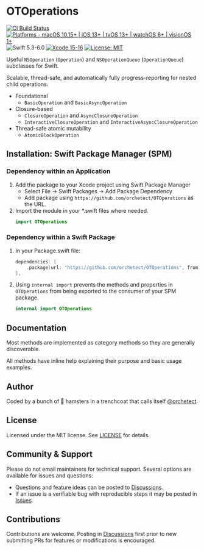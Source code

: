 # OTOperations

[![CI Build Status](https://github.com/orchetect/OTOperations/actions/workflows/build.yml/badge.svg)](https://github.com/orchetect/OTOperations/actions/workflows/build.yml) [![Platforms - macOS 10.15+ | iOS 13+ | tvOS 13+ | watchOS 6+ | visionOS 1+](https://img.shields.io/badge/platforms-macOS%2010.15+%20|%20iOS%2013+%20|%20tvOS%2013+%20|%20watchOS%206+%20|%20visionOS%201+-lightgrey.svg?style=flat)](https://developer.apple.com/swift) ![Swift 5.3-6.0](https://img.shields.io/badge/Swift-5.3–6.0-orange.svg?style=flat) [![Xcode 15-16](https://img.shields.io/badge/Xcode-15–16-blue.svg?style=flat)](https://developer.apple.com/swift) [![License: MIT](http://img.shields.io/badge/license-MIT-lightgrey.svg?style=flat)](https://github.com/orchetect/OTOperations/blob/main/LICENSE)

Useful `NSOperation` (`Operation`) and `NSOperationQueue` (`OperationQueue`) subclasses for Swift.

Scalable, thread-safe, and automatically fully progress-reporting for nested child operations.

- Foundational
  - `BasicOperation` and `BasicAsyncOperation`
- Closure-based
  - `ClosureOperation` and `AsyncClosureOperation`
  - `InteractiveClosureOperation` and `InteractiveAsyncClosureOperation`
- Thread-safe atomic mutability
  - `AtomicBlockOperation`

## Installation: Swift Package Manager (SPM)

### Dependency within an Application

1. Add the package to your Xcode project using Swift Package Manager
   - Select File → Swift Packages → Add Package Dependency
   - Add package using  `https://github.com/orchetect/OTOperations` as the URL.
2. Import the module in your *.swift files where needed.
   ```swift
   import OTOperations
   ```

### Dependency within a Swift Package

1. In your Package.swift file:

   ```swift
   dependencies: [
       .package(url: "https://github.com/orchetect/OTOperations", from: "2.0.0")
   ],
   ```
   
2. Using `internal import` prevents the methods and properties in `OTOperations` from being exported to the consumer of your SPM package.

   ```swift
   internal import OTOperations
   ```

## Documentation

Most methods are implemented as category methods so they are generally discoverable.

All methods have inline help explaining their purpose and basic usage examples.

## Author

Coded by a bunch of 🐹 hamsters in a trenchcoat that calls itself [@orchetect](https://github.com/orchetect).

## License

Licensed under the MIT license. See [LICENSE](https://github.com/orchetect/OTOperations/blob/master/LICENSE) for details.

## Community & Support

Please do not email maintainers for technical support. Several options are available for issues and questions:

- Questions and feature ideas can be posted to [Discussions](https://github.com/orchetect/OTOperations/discussions).
- If an issue is a verifiable bug with reproducible steps it may be posted in [Issues](https://github.com/orchetect/OTOperations/issues).

## Contributions

Contributions are welcome. Posting in [Discussions](https://github.com/orchetect/OTOperations/discussions) first prior to new submitting PRs for features or modifications is encouraged.
